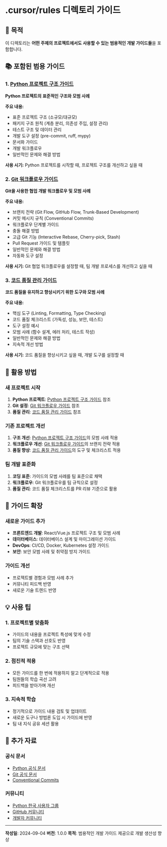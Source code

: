 # .cursor/rules 디렉토리 가이드

## 🎯 목적

이 디렉토리는 **어떤 주제의 프로젝트에서도 사용할 수 있는 범용적인 개발 가이드들**을 포함합니다.

## 📚 포함된 범용 가이드

### 1. [Python 프로젝트 구조 가이드](./python_project_structure.md)
**Python 프로젝트의 표준적인 구조와 모범 사례**

**주요 내용:**
- 표준 프로젝트 구조 (소규모/대규모)
- 패키지 구조 원칙 (계층 분리, 의존성 주입, 설정 관리)
- 테스트 구조 및 데이터 관리
- 개발 도구 설정 (pre-commit, ruff, mypy)
- 문서화 가이드
- 개발 워크플로우
- 일반적인 문제와 해결 방법

**사용 시기:** Python 프로젝트를 시작할 때, 프로젝트 구조를 개선하고 싶을 때

### 2. [Git 워크플로우 가이드](./git_workflow_guide.md)
**Git을 사용한 협업 개발 워크플로우 및 모범 사례**

**주요 내용:**
- 브랜치 전략 (Git Flow, GitHub Flow, Trunk-Based Development)
- 커밋 메시지 규칙 (Conventional Commits)
- 워크플로우 단계별 가이드
- 충돌 해결 방법
- 고급 Git 기능 (Interactive Rebase, Cherry-pick, Stash)
- Pull Request 가이드 및 템플릿
- 일반적인 문제와 해결 방법
- 자동화 도구 설정

**사용 시기:** Git 협업 워크플로우를 설정할 때, 팀 개발 프로세스를 개선하고 싶을 때

### 3. [코드 품질 관리 가이드](./code_quality_guide.md)
**코드 품질을 유지하고 향상시키기 위한 도구와 모범 사례**

**주요 내용:**
- 핵심 도구 (Linting, Formatting, Type Checking)
- 코드 품질 체크리스트 (가독성, 성능, 보안, 테스트)
- 도구 설정 예시
- 모범 사례 (함수 설계, 에러 처리, 테스트 작성)
- 일반적인 문제와 해결 방법
- 지속적 개선 방법

**사용 시기:** 코드 품질을 향상시키고 싶을 때, 개발 도구를 설정할 때

## 🚀 활용 방법

### 새 프로젝트 시작
1. **Python 프로젝트**: [Python 프로젝트 구조 가이드](./python_project_structure.md) 참조
2. **Git 설정**: [Git 워크플로우 가이드](./git_workflow_guide.md) 참조
3. **품질 관리**: [코드 품질 관리 가이드](./code_quality_guide.md) 참조

### 기존 프로젝트 개선
1. **구조 개선**: [Python 프로젝트 구조 가이드](./python_project_structure.md)의 모범 사례 적용
2. **워크플로우 개선**: [Git 워크플로우 가이드](./git_workflow_guide.md)의 브랜치 전략 적용
3. **품질 향상**: [코드 품질 관리 가이드](./code_quality_guide.md)의 도구 및 체크리스트 적용

### 팀 개발 표준화
1. **코딩 표준**: 가이드의 모범 사례를 팀 표준으로 채택
2. **워크플로우**: Git 워크플로우를 팀 규칙으로 설정
3. **품질 관리**: 코드 품질 체크리스트를 PR 리뷰 기준으로 활용

## 🔄 가이드 확장

### 새로운 가이드 추가
- **프론트엔드 개발**: React/Vue.js 프로젝트 구조 및 모범 사례
- **데이터베이스**: 데이터베이스 설계 및 마이그레이션 가이드
- **DevOps**: CI/CD, Docker, Kubernetes 설정 가이드
- **보안**: 보안 모범 사례 및 취약점 방지 가이드

### 가이드 개선
- 프로젝트별 경험과 모범 사례 추가
- 커뮤니티 피드백 반영
- 새로운 기술 트렌드 반영

## 💡 사용 팁

### 1. 프로젝트별 맞춤화
- 가이드의 내용을 프로젝트 특성에 맞게 수정
- 팀의 기술 스택과 선호도 반영
- 프로젝트 규모에 맞는 구조 선택

### 2. 점진적 적용
- 모든 가이드를 한 번에 적용하지 말고 단계적으로 적용
- 팀원들의 학습 곡선 고려
- 피드백을 받아가며 개선

### 3. 지속적 학습
- 정기적으로 가이드 내용 검토 및 업데이트
- 새로운 도구나 방법론 도입 시 가이드에 반영
- 팀 내 지식 공유 세션 활용

## 📖 추가 자료

### 공식 문서
- [Python 공식 문서](https://docs.python.org/)
- [Git 공식 문서](https://git-scm.com/doc)
- [Conventional Commits](https://www.conventionalcommits.org/)

### 커뮤니티
- [Python 한국 사용자 그룹](https://www.facebook.com/groups/pythonkorea/)
- [GitHub 커뮤니티](https://github.com/community)
- [개발자 커뮤니티](https://okky.kr/)

---

**작성일**: 2024-09-04
**버전**: 1.0.0
**목적**: 범용적인 개발 가이드 제공으로 개발 생산성 향상
